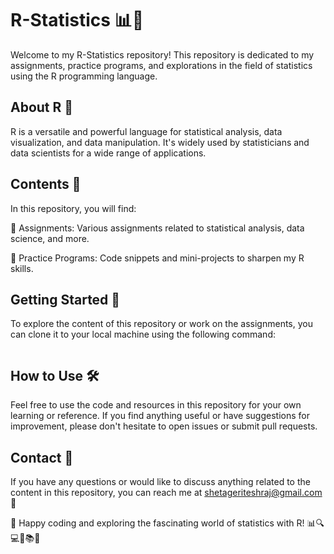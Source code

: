 # R-Statistics 📊🔢

Welcome to my R-Statistics repository! This repository is dedicated to my assignments, practice programs, and explorations in the field of statistics using the R programming language.

## About R 📢

R is a versatile and powerful language for statistical analysis, data visualization, and data manipulation. It's widely used by statisticians and data scientists for a wide range of applications.

## Contents 📂

In this repository, you will find:

📝 Assignments: Various assignments related to statistical analysis, data science, and more.

🧮 Practice Programs: Code snippets and mini-projects to sharpen my R skills.

## Getting Started 🚀

To explore the content of this repository or work on the assignments, you can clone it to your local machine using the following command:

```bash https://github.com/rites-raj/R-Statistics.git
```

## How to Use 🛠️

Feel free to use the code and resources in this repository for your own learning or reference. If you find anything useful or have suggestions for improvement, please don't hesitate to open issues or submit pull requests.

## Contact 📌

If you have any questions or would like to discuss anything related to the content in this repository, you can reach me at shetageriteshraj@gmail.com 💌

🎉 Happy coding and exploring the fascinating world of statistics with R!
📊🔍💻🤝📚✨
